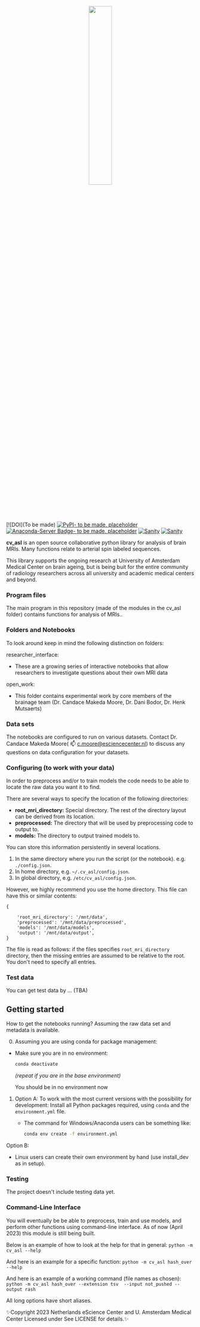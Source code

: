 <p align="center">
    <img style="width: 35%; height: 35%" src="https://github.com/brainspinner/cv_asl/blob/main/cv_asl_logo.png">
</p>

[![DOI](To be made)
[![PyPI- to be made, placeholder](https://img.shields.io/pypi/v/cv_asl.svg)](https://pypi.python.org/pypi/cv_asl/)
[![Anaconda-Server Badge- to be made, placeholder](https://anaconda.org/brainspinner/cv_asl/badges/version.svg)](https://anaconda.org/resurfemg/resurfemg)
[![Sanity](https://github.com/brainspinner/cv_asl/actions/workflows/on-commit.yml/badge.svg)](https://github.com/brainspinner/cv_asl/actions/workflows/on-commit.yml)
[![Sanity](https://github.com/brainspinner/cv_asl/actions/workflows/on-tag.yml/badge.svg)](https://github.com/brainspinner/cv_asl/actions/workflows/on-tag.yml)

**cv_asl** is an open source collaborative python library for analysis
of brain MRIs. Many functions relate to arterial spin labeled sequences.



This library
supports the ongoing research at University of Amsterdam Medical Center on brain ageing, but
is being buit for the entire community of radiology researchers across all university and academic medical centers and beyond.


### Program files

The main program in this repository (made of the modules in the cv_asl folder) contains functions for analysis of MRIs..

### Folders and Notebooks

To look around keep in mind the following distinction on folders:

researcher_interface:
- These are a growing series of interactive notebooks that allow
  researchers to investigate questions about their own MRI data
 
open_work:
- This folder contains experimental work by core members of the brainage
  team (Dr. Candace Makeda Moore, Dr. Dani Bodor, Dr. Henk Mutsaerts)


### Data sets

The notebooks are configured to run on various datasets.  Contact
Dr. Candace Makeda Moore( 📫 c.moore@esciencecenter.nl) to discuss any
questions on data configuration for your datasets.


### Configuring (to work with your data)

In order to preprocess and/or to train  models the code needs to be
able to locate the raw data you want it to find.

There are several ways to specify the location of the following
directories:

-   **root_mri_directory:** Special directory.  The rest of the directory layout can
    be derived from its location.
-   **preprocessed:** The directory that will be used by preprocessing
    code to output to.
-   **models:** The directory to output trained models to.

You can store this information persistently in several locations.

1.  In the same directory where you run the script (or the notebook).
    e.g. `./config.json`.
2.  In home directory, e.g. `~/.cv_asl/config.json`.
3.  In global directory, e.g. `/etc/cv_asl/config.json`.

However, we highly recommend you use the home directory.
This file can have this or similar contents:

    {
 
        'root_mri_directory': '/mnt/data',
        'preprocessed': '/mnt/data/preprocessed',
        'models': '/mnt/data/models',
        'output': '/mnt/data/output',
    }

The file is read as follows: if the files specifies `root_mri_directory`
directory, then the missing entries are assumed to be relative to
the root.  You don't need to specify all entries.

### Test data

You can get test data by ... (TBA)


## Getting started


How to get the notebooks running?  Assuming the raw data set and
metadata is available.

0. Assuming you are using conda for package management:    
  * Make sure you are in no environment:

      ```sh
      conda deactivate
      ```

      _(repeat if you are in the base environment)_

      You should be in no environment now


1. Option A: To work with the most current versions with the possibility for development:
  Install all Python packages required, using `conda` and the `environment.yml` file. 


   * The command for Windows/Anaconda users can be something like:

     ```sh
     conda env create -f environment.yml
     ```

  Option B:
   * Linux users can create their own environment by hand (use
     install_dev as in setup).



### Testing

The project doesn't include testing data yet.  

### Command-Line Interface
You will eventually be be able to preprocess, train and use models, and perform other functions using command-line interface. As of now (April 2023) this module is still being built.

Below is an example of how to look at the help for that in general:
`python -m cv_asl --help` 

And here is an example for a specific function:
`python -m cv_asl hash_over --help`

And here is an example of a working command (file names as chosen):
`python -m cv_asl hash_over --extension tsv  --input not_pushed --output rash`

All long options have short aliases.


✨Copyright 2023 Netherlands eScience Center and U. Amsterdam Medical Center
Licensed under <TBA> See LICENSE for details.✨
